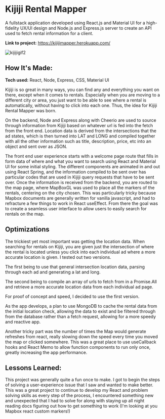 # Kijiji Rental Mapper
A fullstack application developed using React.js and Material UI for a high-fidelity UX/UI design and Node.js and Express.js server to create an API used to fetch rental information for a client.
 
**Link to project:** https://kijijimapper.herokuapp.com/

![kijijigif2](https://user-images.githubusercontent.com/95830133/189929407-fe4388e3-d7e9-4129-9d06-a482a002ec1f.gif)

 
## How It's Made:
 
**Tech used:** React, Node, Express, CSS, Material UI
 
Kijiji is so great in many ways, you can find any and everything you want on there, except when it comes to rentals. Especially when you are moving to a different city or area, you just want to be able to see where a rental is automatically, without having to click into each one. Thus, the idea for Kijiji Rental Mapper was born.
 
On the backend, Node and Express along with Cheerio are used to source through information from Kijiji based on whatever url is fed into the fetch from the front end. Location data is derived from the intersections that the ad states, which is then turned into LAT and LONG and compiled together with all the other information such as title, description, price, etc into an object and sent over as JSON.
 
The front end user experience starts with a welcome page route that fills in form data of where and what you want to search using React and Material UI for some initial styling. The different components are animated in and out using React Spring, and the information compiled to be sent over has particular codes that are used in Kijiji query requests that have to be sent over. Once the information is received from the backend, you are routed to the map page, where MapBoxGL was used to place all the markers of the rentals, centering on the city chosen. This was particularly tricky because Mapbox documents are generally written for vanilla javascript, and had to refracture a few things to work in React useEffect. From there the goal was to create a seamless user interface to allow users to easily search for rentals on the map.
 
## Optimizations


The trickiest yet most important was getting the location data. When searching for rentals on Kijiji, you are given just the intersection of where the rental is located unless you click into each individual ad where a more accurate location is given. I tested out two versions.
 
The first being to use that general intersection location data, parsing through each ad and generating a lat and long.
 
The second being to compile an array of urls to fetch from in a Promise.All and retrieve a more accurate location data from each individual ad page.
 
For proof of concept and speed, I decided to use the first version.
 
As the app develops, a plan to use MongoDB to cache the rental data from the initial location check, allowing the data to exist and be filtered through from the database rather than a fetch request, allowing for a more speedy and reactive app.
 
Another tricky part was the number of times the Map would generate refreshes from react, really slowing down the speed every time you moved the map or clicked somewhere. This was a great place to use useCallback hooks and React Memo to allow function components to run only once, greatly increasing the app performance.
 
 
## Lessons Learned:
 
This project was generally quite a fun once to make. I got to begin the steps of solving a user-experience issue that I saw and wanted to make better. This was a great project to continue to develop my React and problem solving skills as every step of the process, I encountered something new and unexpected that I had to solve for along with staying up all night reading docs figuring out how to get something to work (I'm looking at you Mapbox react custom markers!)
